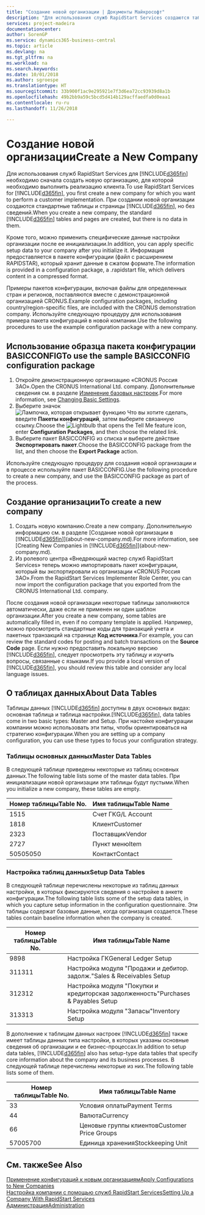 ```yaml
---
title: "Создание новой организации | Документы Майкрософт"
description: "Для использования служб RapidStart Services создаются таблицы и страницы, но они не содержат никаких данных."
services: project-madeira
documentationcenter: 
author: SorenGP
ms.service: dynamics365-business-central
ms.topic: article
ms.devlang: na
ms.tgt_pltfrm: na
ms.workload: na
ms.search.keywords: 
ms.date: 10/01/2018
ms.author: sgroespe
ms.translationtype: HT
ms.sourcegitcommit: 33b900f1ac9e295921e7f3d6ea72cc93939d8a1b
ms.openlocfilehash: 49b2bb9a59c5bcd5d414b129acffaedfa0d0eaa1
ms.contentlocale: ru-ru
ms.lasthandoff: 11/26/2018

---
```

# <a name="create-a-new-company"></a><span data-ttu-id="3068c-103">Создание новой организации</span><span class="sxs-lookup"><span data-stu-id="3068c-103">Create a New Company</span></span>
<span data-ttu-id="3068c-104">Для использования служб RapidStart Services для [!INCLUDE[d365fin](includes/d365fin_md.md)] необходимо сначала создать новую организацию, для которой необходимо выполнить реализацию клиента.</span><span class="sxs-lookup"><span data-stu-id="3068c-104">To use RapidStart Services for [!INCLUDE[d365fin](includes/d365fin_md.md)], you first create a new company for which you want to perform a customer implementation.</span></span> <span data-ttu-id="3068c-105">При создании новой организации создаются стандартные таблицы и страницы [!INCLUDE[d365fin](includes/d365fin_md.md)], но без сведений.</span><span class="sxs-lookup"><span data-stu-id="3068c-105">When you create a new company, the standard [!INCLUDE[d365fin](includes/d365fin_md.md)] tables and pages are created, but there is no data in them.</span></span>

<span data-ttu-id="3068c-106">Кроме того, можно применить специфические данные настройки организации после ее инициализации.</span><span class="sxs-lookup"><span data-stu-id="3068c-106">In addition, you can apply specific setup data to your company after you initialize it.</span></span> <span data-ttu-id="3068c-107">Информация предоставляется в пакете конфигурации (файл с расширением RAPIDSTAR), который хранит данные в сжатом формате.</span><span class="sxs-lookup"><span data-stu-id="3068c-107">The information is provided in a configuration package, a .rapidstart file, which delivers content in a compressed format.</span></span>  

<span data-ttu-id="3068c-108">Примеры пакетов конфигурации, включая файлы для определенных стран и регионов, поставляются вместе с демонстрационной организацией CRONUS.</span><span class="sxs-lookup"><span data-stu-id="3068c-108">Example configuration packages, including country/region-specific files, are included with the CRONUS demonstration company.</span></span> <span data-ttu-id="3068c-109">Используйте следующую процедуру для использования примера пакета конфигураций в новой компании.</span><span class="sxs-lookup"><span data-stu-id="3068c-109">Use the following procedures to use the example configuration package with a new company.</span></span>  

## <a name="to-use-the-sample-basicconfig-configuration-package"></a><span data-ttu-id="3068c-110">Использование образца пакета конфигурации BASICCONFIG</span><span class="sxs-lookup"><span data-stu-id="3068c-110">To use the sample BASICCONFIG configuration package</span></span>  
1. <span data-ttu-id="3068c-111">Откройте демонстрационную организацию «CRONUS Россия ЗАО».</span><span class="sxs-lookup"><span data-stu-id="3068c-111">Open the CRONUS International Ltd. company.</span></span> <span data-ttu-id="3068c-112">Дополнительные сведения см. в разделе [Изменение базовых настроек](ui-change-basic-settings.md).</span><span class="sxs-lookup"><span data-stu-id="3068c-112">For more information, see [Changing Basic Settings](ui-change-basic-settings.md).</span></span>
2. <span data-ttu-id="3068c-113">Выберите значок ![Лампочка, которая открывает функцию Что вы хотите сделать](media/ui-search/search_small.png "Что вы хотите сделать"), введите **Пакеты конфигураций**, затем выберите связанную ссылку.</span><span class="sxs-lookup"><span data-stu-id="3068c-113">Choose the ![Lightbulb that opens the Tell Me feature](media/ui-search/search_small.png "Tell me what you want to do") icon, enter **Configuration Packages**, and then choose the related link.</span></span>  
3. <span data-ttu-id="3068c-114">Выберите пакет BASICCONFIG из списка и выберите действие **Экспортировать пакет**.</span><span class="sxs-lookup"><span data-stu-id="3068c-114">Choose the BASICCONFIG package from the list, and then choose the **Export Package** action.</span></span>  

<span data-ttu-id="3068c-115">Используйте следующую процедуру для создания новой организации и в процессе используйте пакет BASICCONFIG.</span><span class="sxs-lookup"><span data-stu-id="3068c-115">Use the following procedure to create a new company, and use the BASICCONFIG package as part of the process.</span></span>  

## <a name="to-create-a-new-company"></a><span data-ttu-id="3068c-116">Создание организации</span><span class="sxs-lookup"><span data-stu-id="3068c-116">To create a new company</span></span>  
1. <span data-ttu-id="3068c-117">Создать новую компанию.</span><span class="sxs-lookup"><span data-stu-id="3068c-117">Create a new company.</span></span> <span data-ttu-id="3068c-118">Дополнительную информацию см. в разделе [Создание новой организации в [!INCLUDE[d365fin](includes/d365fin_md.md)]](about-new-company.md).</span><span class="sxs-lookup"><span data-stu-id="3068c-118">For more information, see [Creating New Companies in [!INCLUDE[d365fin](includes/d365fin_md.md)]](about-new-company.md).</span></span>
2. <span data-ttu-id="3068c-119">Из ролевого центра «Внедряющий мастер служб RapidStart Services» теперь можно импортировать пакет конфигурации, который вы экспортировали из организации «CRONUS Россия ЗАО».</span><span class="sxs-lookup"><span data-stu-id="3068c-119">From the RapidStart Services Implementer Role Center, you can now import the configuration package that you exported from the CRONUS International Ltd. company.</span></span>

<span data-ttu-id="3068c-120">После создания новой организации некоторые таблицы заполняются автоматически, даже если не применен ни один шаблон организации.</span><span class="sxs-lookup"><span data-stu-id="3068c-120">After you create a new company, some tables are automatically filled in, even if no company template is applied.</span></span> <span data-ttu-id="3068c-121">Например, можно просмотреть стандартные коды для транзакций учета и пакетных транзакций на странице **Код источника**.</span><span class="sxs-lookup"><span data-stu-id="3068c-121">For example, you can review the standard codes for posting and batch transactions on the **Source Code** page.</span></span> <span data-ttu-id="3068c-122">Если нужно предоставить локальную версию [!INCLUDE[d365fin](includes/d365fin_md.md)], следует просмотреть эту таблицу и изучить вопросы, связанные с языками.</span><span class="sxs-lookup"><span data-stu-id="3068c-122">If you provide a local version of [!INCLUDE[d365fin](includes/d365fin_md.md)], you should review this table and consider any local language issues.</span></span>

## <a name="about-data-tables"></a><span data-ttu-id="3068c-123">О таблицах данных</span><span class="sxs-lookup"><span data-stu-id="3068c-123">About Data Tables</span></span>
<span data-ttu-id="3068c-124">Таблицы данных [!INCLUDE[d365fin](includes/d365fin_md.md)] доступны в двух основных видах: основная таблица и таблица настройки.</span><span class="sxs-lookup"><span data-stu-id="3068c-124">[!INCLUDE[d365fin](includes/d365fin_md.md)], data tables come in two basic types: Master and Setup.</span></span> <span data-ttu-id="3068c-125">При настойке конфигурации компании можно использовать эти типы, чтобы ориентироваться на стратегию конфигурации.</span><span class="sxs-lookup"><span data-stu-id="3068c-125">When you are setting up a company configuration, you can use these types to focus your configuration strategy.</span></span>  

### <a name="master-data-tables"></a><span data-ttu-id="3068c-126">Таблицы основных данных</span><span class="sxs-lookup"><span data-stu-id="3068c-126">Master Data Tables</span></span>  
<span data-ttu-id="3068c-127">В следующей таблице приведены некоторые из таблиц основных данных.</span><span class="sxs-lookup"><span data-stu-id="3068c-127">The following table lists some of the master data tables.</span></span> <span data-ttu-id="3068c-128">При инициализации новой организации эти таблицы будут пустыми.</span><span class="sxs-lookup"><span data-stu-id="3068c-128">When you initialize a new company, these tables are empty.</span></span>  

|<span data-ttu-id="3068c-129">Номер таблицы</span><span class="sxs-lookup"><span data-stu-id="3068c-129">Table No.</span></span>|<span data-ttu-id="3068c-130">Имя таблицы</span><span class="sxs-lookup"><span data-stu-id="3068c-130">Table Name</span></span>|  
|-------------------|--------------------|  
|<span data-ttu-id="3068c-131">15</span><span class="sxs-lookup"><span data-stu-id="3068c-131">15</span></span>|<span data-ttu-id="3068c-132">Счет ГК</span><span class="sxs-lookup"><span data-stu-id="3068c-132">G/L Account</span></span>|  
|<span data-ttu-id="3068c-133">18</span><span class="sxs-lookup"><span data-stu-id="3068c-133">18</span></span>|<span data-ttu-id="3068c-134">Клиент</span><span class="sxs-lookup"><span data-stu-id="3068c-134">Customer</span></span>|  
|<span data-ttu-id="3068c-135">23</span><span class="sxs-lookup"><span data-stu-id="3068c-135">23</span></span>|<span data-ttu-id="3068c-136">Поставщик</span><span class="sxs-lookup"><span data-stu-id="3068c-136">Vendor</span></span>|  
|<span data-ttu-id="3068c-137">27</span><span class="sxs-lookup"><span data-stu-id="3068c-137">27</span></span>|<span data-ttu-id="3068c-138">Пункт меню</span><span class="sxs-lookup"><span data-stu-id="3068c-138">Item</span></span>|  
|<span data-ttu-id="3068c-139">5050</span><span class="sxs-lookup"><span data-stu-id="3068c-139">5050</span></span>|<span data-ttu-id="3068c-140">Контакт</span><span class="sxs-lookup"><span data-stu-id="3068c-140">Contact</span></span>|  

### <a name="setup-data-tables"></a><span data-ttu-id="3068c-141">Настройка таблиц данных</span><span class="sxs-lookup"><span data-stu-id="3068c-141">Setup Data Tables</span></span>  
<span data-ttu-id="3068c-142">В следующей таблице перечислены некоторые из таблиц данных настройки, в которых фиксируются сведения о настройке в анкете конфигурации.</span><span class="sxs-lookup"><span data-stu-id="3068c-142">The following table lists some of the setup data tables, in which you capture setup information in the configuration questionnaire.</span></span> <span data-ttu-id="3068c-143">Эти таблицы содержат базовые данные, когда организация создается.</span><span class="sxs-lookup"><span data-stu-id="3068c-143">These tables contain baseline information when the company is created.</span></span>  

|<span data-ttu-id="3068c-144">Номер таблицы</span><span class="sxs-lookup"><span data-stu-id="3068c-144">Table No.</span></span>|<span data-ttu-id="3068c-145">Имя таблицы</span><span class="sxs-lookup"><span data-stu-id="3068c-145">Table Name</span></span>|  
|-------------------|--------------------|  
|<span data-ttu-id="3068c-146">98</span><span class="sxs-lookup"><span data-stu-id="3068c-146">98</span></span>|<span data-ttu-id="3068c-147">Настройка ГК</span><span class="sxs-lookup"><span data-stu-id="3068c-147">General Ledger Setup</span></span>|  
|<span data-ttu-id="3068c-148">311</span><span class="sxs-lookup"><span data-stu-id="3068c-148">311</span></span>|<span data-ttu-id="3068c-149">Настройка модуля "Продажи и дебитор. задолж."</span><span class="sxs-lookup"><span data-stu-id="3068c-149">Sales & Receivables Setup</span></span>|  
|<span data-ttu-id="3068c-150">312</span><span class="sxs-lookup"><span data-stu-id="3068c-150">312</span></span>|<span data-ttu-id="3068c-151">Настройка модуля "Покупки и кредиторская задолженность"</span><span class="sxs-lookup"><span data-stu-id="3068c-151">Purchases & Payables Setup</span></span>|  
|<span data-ttu-id="3068c-152">313</span><span class="sxs-lookup"><span data-stu-id="3068c-152">313</span></span>|<span data-ttu-id="3068c-153">Настройка модуля "Запасы"</span><span class="sxs-lookup"><span data-stu-id="3068c-153">Inventory Setup</span></span>|  

<span data-ttu-id="3068c-154">В дополнение к таблицам данных настроек [!INCLUDE[d365fin](includes/d365fin_md.md)] также имеет таблицы данных типа настройки, в которых указаны основные сведения об организации и ее бизнес-процессах.</span><span class="sxs-lookup"><span data-stu-id="3068c-154">In addition to setup data tables, [!INCLUDE[d365fin](includes/d365fin_md.md)] also has setup-type data tables that specify core information about the company and its business processes.</span></span> <span data-ttu-id="3068c-155">В следующей таблице перечислены некоторые из них.</span><span class="sxs-lookup"><span data-stu-id="3068c-155">The following table lists some of them.</span></span>  

|<span data-ttu-id="3068c-156">Номер таблицы</span><span class="sxs-lookup"><span data-stu-id="3068c-156">Table No.</span></span>|<span data-ttu-id="3068c-157">Имя таблицы</span><span class="sxs-lookup"><span data-stu-id="3068c-157">Table Name</span></span>|  
|-------------------|--------------------|  
|<span data-ttu-id="3068c-158">3</span><span class="sxs-lookup"><span data-stu-id="3068c-158">3</span></span>|<span data-ttu-id="3068c-159">Условия оплаты</span><span class="sxs-lookup"><span data-stu-id="3068c-159">Payment Terms</span></span>|  
|<span data-ttu-id="3068c-160">4</span><span class="sxs-lookup"><span data-stu-id="3068c-160">4</span></span>|<span data-ttu-id="3068c-161">Валюта</span><span class="sxs-lookup"><span data-stu-id="3068c-161">Currency</span></span>|  
|<span data-ttu-id="3068c-162">6</span><span class="sxs-lookup"><span data-stu-id="3068c-162">6</span></span>|<span data-ttu-id="3068c-163">Ценовые группы клиентов</span><span class="sxs-lookup"><span data-stu-id="3068c-163">Customer Price Groups</span></span>|  
|<span data-ttu-id="3068c-164">5700</span><span class="sxs-lookup"><span data-stu-id="3068c-164">5700</span></span>|<span data-ttu-id="3068c-165">Единица хранения</span><span class="sxs-lookup"><span data-stu-id="3068c-165">Stockkeeping Unit</span></span>|

  

## <a name="see-also"></a><span data-ttu-id="3068c-166">См. также</span><span class="sxs-lookup"><span data-stu-id="3068c-166">See Also</span></span>  
[<span data-ttu-id="3068c-167">Применение конфигураций к новым организациям</span><span class="sxs-lookup"><span data-stu-id="3068c-167">Apply Configurations to New Companies</span></span>](admin-apply-configuration-to-new-companies.md)  
[<span data-ttu-id="3068c-168">Настройка компании с помощью служб RapidStart Services</span><span class="sxs-lookup"><span data-stu-id="3068c-168">Setting Up a Company With RapidStart Services</span></span>](admin-set-up-a-company-with-rapidstart.md)  
[<span data-ttu-id="3068c-169">Администрация</span><span class="sxs-lookup"><span data-stu-id="3068c-169">Administration</span></span>](admin-setup-and-administration.md)

